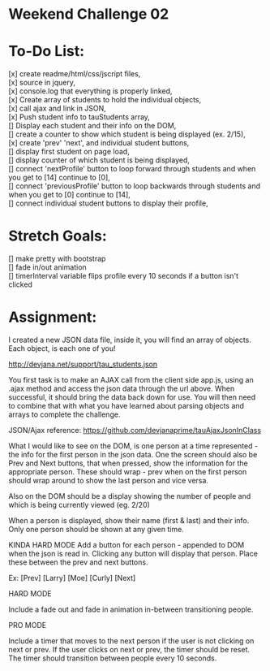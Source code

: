 Weekend Challenge 02
=============================

To-Do List:
===================================
[x] create readme/html/css/jscript files,  
[x] source in jquery,  
[x] console.log that everything is properly linked,  
[x] Create array of students to hold the individual objects,  
[x] call ajax and link in JSON,  
[x] Push student info to tauStudents array,  
[] Display each student and their info on the DOM,  
[] create a counter to show which student is being displayed (ex. 2/15),  
[x] create 'prev' 'next', and individual student buttons,  
[] display first student on page load,  
[] display counter of which student is being displayed,  
[] connect 'nextProfile' button to loop forward through students and when you get to [14] continue to [0],  
[] connect 'previousProfile' button to loop backwards through students and when you get  to [0] continue to [14],  
[] connect individual student buttons to display their profile,  

Stretch Goals:
==================================
[] make pretty with bootstrap  
[] fade in/out animation  
[] timerInterval variable flips profile every 10 seconds if a button isn't clicked  



Assignment:
===================================
I created a new JSON data file, inside it, you will find an array of objects. Each object, is each one of you!

http://devjana.net/support/tau_students.json

You first task is to make an AJAX call from the client side app.js, using an .ajax method and access the json data through the url above. When successful, it should bring the data back down for use. You will then need to combine that with what you have learned about parsing objects and arrays to complete the challenge.

JSON/Ajax reference: https://github.com/devjanaprime/tauAjaxJsonInClass

What I would like to see on the DOM, is one person at a time represented - the info for the first person in the json data. One the screen should also be Prev and Next buttons, that when pressed, show the information for the appropriate person. These should wrap - prev when on the first person should wrap around to show the last person and vice versa.

Also on the DOM should be a display showing the number of people and which is being currently viewed (eg. 2/20)

When a person is displayed, show their name (first & last) and their info. Only one person should be shown at any given time.

KINDA HARD MODE
Add a button for each person - appended to DOM when the json is read in. Clicking any button will display that person. Place these between the prev and next buttons.

Ex: [Prev] [Larry] [Moe] [Curly] [Next]

HARD MODE

Include a fade out and fade in animation in-between transitioning people.

PRO MODE

Include a timer that moves to the next person if the user is not clicking on next or prev. If the user clicks on next or prev, the timer should be reset. The timer should transition between people every 10 seconds.
